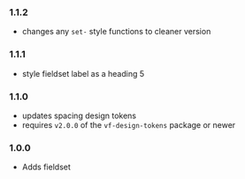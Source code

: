 ### 1.1.2

* changes any `set-` style functions to cleaner version
### 1.1.1

* style fieldset label as a heading 5

### 1.1.0

* updates spacing design tokens
* requires `v2.0.0` of the `vf-design-tokens` package or newer

### 1.0.0

* Adds fieldset
